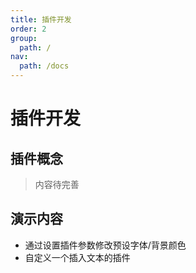 ```yaml
---
title: 插件开发
order: 2
group:
  path: /
nav:
  path: /docs
---
```


# 插件开发

## 插件概念

> 内容待完善

## 演示内容

- 通过设置插件参数修改预设字体/背景颜色
- 自定义一个插入文本的插件

<code src="./demos/plugin.tsx" />

